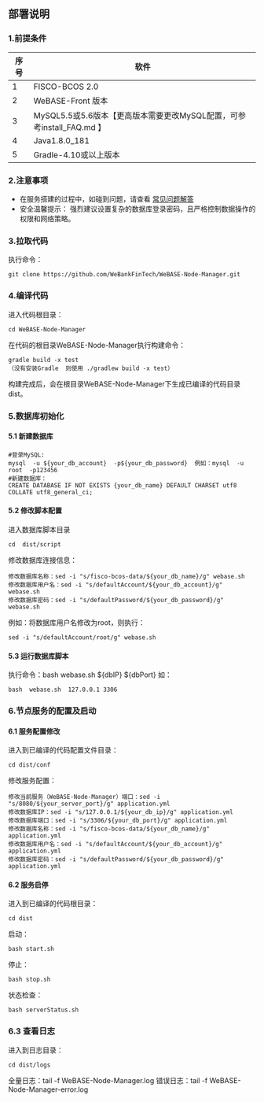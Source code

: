## 部署说明

### 1.前提条件

| 序号  | 软件                                          |
|-------|---------------------------------------------------|
| 1     | FISCO-BCOS 2.0                                    |
| 2     | WeBASE-Front 版本                  |
| 3     | MySQL5.5或5.6版本【更高版本需要更改MySQL配置，可参考install_FAQ.md 】    |
| 4     | Java1.8.0_181                       |
| 5     | Gradle-4.10或以上版本                            |


### 2.注意事项
* 在服务搭建的过程中，如碰到问题，请查看 [常见问题解答](./install_FAQ.md)
* 安全温馨提示： 强烈建议设置复杂的数据库登录密码，且严格控制数据操作的权限和网络策略。

### 3.拉取代码
执行命令：
```shell
git clone https://github.com/WeBankFinTech/WeBASE-Node-Manager.git
```
### 4.编译代码
进入代码根目录：
```shell
cd WeBASE-Node-Manager
```
在代码的根目录WeBASE-Node-Manager执行构建命令：
```shell
gradle build -x test
（没有安装Gradle  则使用 ./gradlew build -x test）
```
构建完成后，会在根目录WeBASE-Node-Manager下生成已编译的代码目录dist。


### 5.数据库初始化
#### 5.1 新建数据库
```
#登录MySQL:
mysql  -u ${your_db_account}  -p${your_db_password}  例如：mysql  -u root  -p123456
#新建数据库：
CREATE DATABASE IF NOT EXISTS {your_db_name} DEFAULT CHARSET utf8 COLLATE utf8_general_ci;
```

#### 5.2 修改脚本配置
进入数据库脚本目录
```shell
cd  dist/script
```
修改数据库连接信息：
```shell
修改数据库名称：sed -i "s/fisco-bcos-data/${your_db_name}/g" webase.sh
修改数据库用户名：sed -i "s/defaultAccount/${your_db_account}/g" webase.sh
修改数据库密码：sed -i "s/defaultPassword/${your_db_password}/g" webase.sh
```
例如：将数据库用户名修改为root，则执行：
```shell
sed -i "s/defaultAccount/root/g" webase.sh
```

#### 5.3 运行数据库脚本
执行命令：bash  webase.sh  ${dbIP}  ${dbPort}
如：
```shell
bash  webase.sh  127.0.0.1 3306
```

### 6.节点服务的配置及启动
#### 6.1 服务配置修改
进入到已编译的代码配置文件目录：
```shell
cd dist/conf
```
修改服务配置：
```shell
修改当前服务（WeBASE-Node-Manager）端口：sed -i "s/8080/${your_server_port}/g" application.yml
修改数据库IP：sed -i "s/127.0.0.1/${your_db_ip}/g" application.yml
修改数据库端口：sed -i "s/3306/${your_db_port}/g" application.yml
修改数据库名称：sed -i "s/fisco-bcos-data/${your_db_name}/g" application.yml
修改数据库用户名：sed -i "s/defaultAccount/${your_db_account}/g" application.yml
修改数据库密码：sed -i "s/defaultPassword/${your_db_password}/g" application.yml
```

#### 6.2 服务启停
进入到已编译的代码根目录：
```
cd dist
```
启动：
```shell
bash start.sh
```
停止：
```shell
bash stop.sh
```
状态检查：
```shell
bash serverStatus.sh
```
### 6.3 查看日志
进入到日志目录：
```shell
cd dist/logs
```
全量日志：tail -f WeBASE-Node-Manager.log
错误日志：tail -f WeBASE-Node-Manager-error.log
